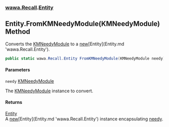### [wawa.Recall](wawa.Recall.md 'wawa.Recall').[Entity](Entity.md 'wawa.Recall.Entity')

## Entity.FromKMNeedyModule(KMNeedyModule) Method

Converts the [KMNeedyModule](https://docs.microsoft.com/en-us/dotnet/api/KMNeedyModule 'KMNeedyModule') to a [new](https://docs.microsoft.com/en-us/dotnet/csharp/language-reference/keywords/new 'https://docs.microsoft.com/en-us/dotnet/csharp/language-reference/keywords/new')[Entity](Entity.md 'wawa.Recall.Entity').

```csharp
public static wawa.Recall.Entity FromKMNeedyModule(KMNeedyModule needy);
```
#### Parameters

<a name='wawa.Recall.Entity.FromKMNeedyModule(KMNeedyModule).needy'></a>

`needy` [KMNeedyModule](https://docs.microsoft.com/en-us/dotnet/api/KMNeedyModule 'KMNeedyModule')

The [KMNeedyModule](https://docs.microsoft.com/en-us/dotnet/api/KMNeedyModule 'KMNeedyModule') instance to convert.

#### Returns
[Entity](Entity.md 'wawa.Recall.Entity')  
A [new](https://docs.microsoft.com/en-us/dotnet/csharp/language-reference/keywords/new 'https://docs.microsoft.com/en-us/dotnet/csharp/language-reference/keywords/new')[Entity](Entity.md 'wawa.Recall.Entity') instance encapsulating [needy](Entity.FromKMNeedyModule(KMNeedyModule).md#wawa.Recall.Entity.FromKMNeedyModule(KMNeedyModule).needy 'wawa.Recall.Entity.FromKMNeedyModule(KMNeedyModule).needy').